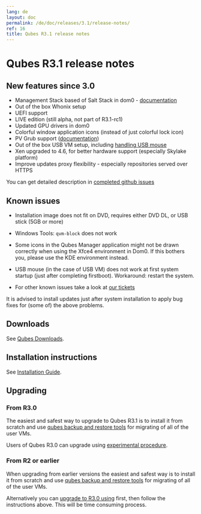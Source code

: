 ```yaml
---
lang: de
layout: doc
permalink: /de/doc/releases/3.1/release-notes/
ref: 16
title: Qubes R3.1 release notes
---
```


# Qubes R3.1 release notes
<a id="qubes-r31-release-notes"></a>

## New features since 3.0
<a id="new-features-since-30"></a>

* Management Stack based of Salt Stack in dom0 - [documentation][salt-doc]
* Out of the box Whonix setup
* UEFI support
* LIVE edition (still alpha, not part of R3.1-rc1)
* Updated GPU drivers in dom0
* Colorful window application icons (instead of just colorful lock icon)
* PV Grub support ([documentation][pvgrub-doc])
* Out of the box USB VM setup, including [handling USB mouse][input-proxy]
* Xen upgraded to 4.6, for better hardware support (especially Skylake platform)
* Improve updates proxy flexibility - especially repositories served over HTTPS

You can get detailed description in [completed github issues][github-release-notes]

## Known issues
<a id="known-issues"></a>

* Installation image does not fit on DVD, requires either DVD DL, or USB stick (5GB or more)

* Windows Tools: `qvm-block` does not work

* Some icons in the Qubes Manager application might not be drawn correctly when using the Xfce4 environment in Dom0. If this bothers you, please use the KDE environment instead.

* USB mouse (in the case of USB VM) does not work at first system startup (just after completing firstboot). Workaround: restart the system.

* For other known issues take a look at [our tickets](https://github.com/QubesOS/qubes-issues/issues?q=is%3Aopen+is%3Aissue+milestone%3A%22Release+3.1%22+label%3Abug)

It is advised to install updates just after system installation to apply bug fixes for (some of) the above problems.

## Downloads
<a id="downloads"></a>

See [Qubes Downloads](/de/downloads/).

## Installation instructions
<a id="installation-instructions"></a>

See [Installation Guide](/de/doc/installation-guide/).

## Upgrading
<a id="upgrading"></a>

### From R3.0
<a id="from-r30"></a>

The easiest and safest way to upgrade to Qubes R3.1 is to install it from
scratch and use [qubes backup and restore tools](/de/doc/backup-restore/) for
migrating of all of the user VMs.

Users of Qubes R3.0 can upgrade using [experimental
procedure](/de/doc/upgrade-to-r3.1/).

### From R2 or earlier
<a id="from-r2-or-earlier"></a>

When upgrading from earlier versions the easiest and safest way is to install
it from scratch and use [qubes backup and restore tools](/de/doc/backup-restore/)
for migrating of all of the user VMs.

Alternatively you can [upgrade to R3.0
using](/de/doc/releases/3.0/release-notes/#upgrading) first, then follow the
instructions above. This will be time consuming process.

[salt-doc]: /de/doc/salt/
[pvgrub-doc]: /de/doc/managing-vm-kernel/
[input-proxy]: https://github.com/QubesOS/qubes-app-linux-input-proxy/blob/master/README.md
[github-release-notes]: https://github.com/QubesOS/qubes-issues/issues?q=is%3Aissue+sort%3Aupdated-desc+milestone%3A%22Release+3.1%22+label%3Arelease-notes+is%3Aclosed